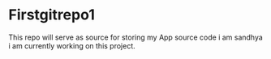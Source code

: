 # Firstgitrepo1
This repo will serve as source for storing my App source code
i am sandhya i am currently working on this project.

